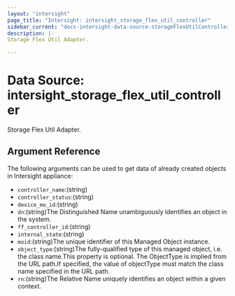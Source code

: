 ```yaml
---
layout: "intersight"
page_title: "Intersight: intersight_storage_flex_util_controller"
sidebar_current: "docs-intersight-data-source-storageFlexUtilController"
description: |-
Storage Flex Util Adapter.

---
```


# Data Source: intersight_storage_flex_util_controller
Storage Flex Util Adapter.

## Argument Reference
The following arguments can be used to get data of already created objects in Intersight appliance:
* `controller_name`:(string)
* `controller_status`:(string)
* `device_mo_id`:(string)
* `dn`:(string)The Distinguished Name unambiguously identifies an object in the system.
* `ff_controller_id`:(string)
* `internal_state`:(string)
* `moid`:(string)The unique identifier of this Managed Object instance.
* `object_type`:(string)The fully-qualified type of this managed object, i.e. the class name.This property is optional. The ObjectType is implied from the URL path.If specified, the value of objectType must match the class name specified in the URL path.
* `rn`:(string)The Relative Name uniquely identifies an object within a given context.
